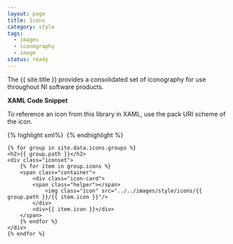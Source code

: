 ```yaml
---
layout: page
title: Icons
category: style
tags:
  - images
  - iconography
  - image
status: ready
---
```

<body>
    <p>The {{ site.title }} provides a consolidated set of iconography for use throughout NI software products.</p>

   <p><strong>XAML Code Snippet</strong></p>
   <p>To reference an icon from this library in XAML, use the pack URI scheme of the icon.</p>

{% highlight xml%}
<Image Source="pack://application:,,,/NationalInstruments.PlatformFramework;component/ProjectExplorer/Images/AddPullDown_16x16.png"/>
{% endhighlight %}


    {% for group in site.data.icons.groups %}  
    <h2>{{ group.path }}</h2>
    <div class="iconset">    
        {% for item in group.icons %}
        <span class="container">
            <div class="icon-card">
            <span class="helper"></span>
                <img class="icon" src="../../images/style/icons/{{ group.path }}/{{ item.icon }}"/>
            </div>
            <div>{{ item.icon }}</div>
        </span>
        {% endfor %}
    </div>
    {% endfor %}
</body>